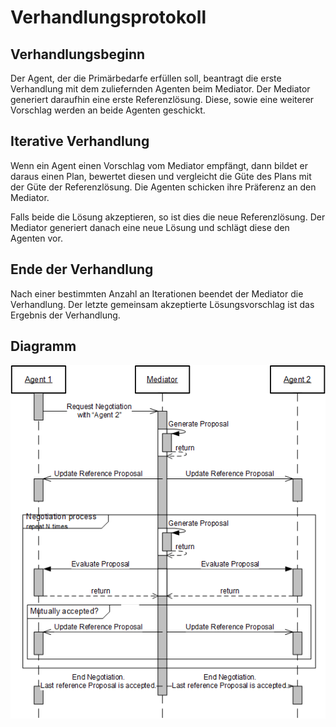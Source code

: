 # Verhandlungsprotokoll

## Verhandlungsbeginn
Der Agent, der die Primärbedarfe erfüllen soll, beantragt die erste Verhandlung mit dem
zuliefernden Agenten beim Mediator. Der Mediator generiert daraufhin eine erste Referenzlösung.
Diese, sowie eine weiterer Vorschlag werden an beide Agenten geschickt.

## Iterative Verhandlung
Wenn ein Agent einen Vorschlag vom Mediator empfängt, dann bildet er daraus einen Plan, bewertet
diesen und vergleicht die Güte des Plans mit der Güte der Referenzlösung. Die Agenten schicken
ihre Präferenz an den Mediator.

Falls beide die Lösung akzeptieren, so ist dies die neue Referenzlösung. Der Mediator generiert
danach eine neue Lösung und schlägt diese den Agenten vor.

## Ende der Verhandlung
Nach einer bestimmten Anzahl an Iterationen beendet der Mediator die Verhandlung. Der letzte
gemeinsam akzeptierte Lösungsvorschlag ist das Ergebnis der Verhandlung.

## Diagramm
![Sequenzdiagramm der Verhandlung](./Diagramme/Verhandlungsprotokoll.png)
